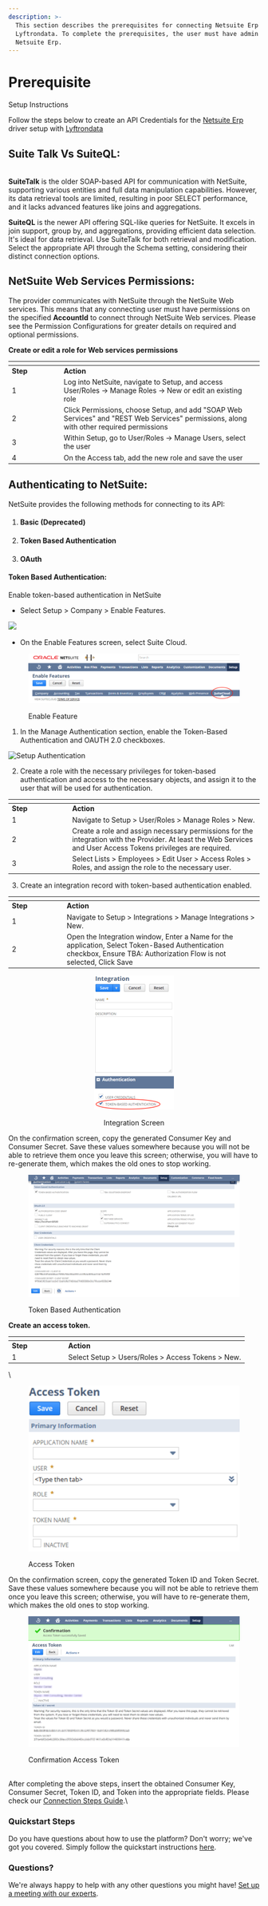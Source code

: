 ```yaml
---
description: >-
  This section describes the prerequisites for connecting Netsuite Erp to
  Lyftrondata. To complete the prerequisites, the user must have admin access to
  Netsuite Erp.
---
```


# Prerequisite

Setup Instructions

Follow the steps below to create an API Credentials for the [Netsuite Erp](https://www.lyftrondata.com/integration/finance-analytics/netsuite-erp/) driver setup with [Lyftrondata](https://www.lyftrondata.com)

## Suite Talk Vs SuiteQL:

\
**SuiteTalk** is the older SOAP-based API for communication with NetSuite, supporting various entities and full data manipulation capabilities. However, its data retrieval tools are limited, resulting in poor SELECT performance, and it lacks advanced features like joins and aggregations.

**SuiteQL** is the newer API offering SQL-like queries for NetSuite. It excels in join support, group by, and aggregations, providing efficient data selection. It's ideal for data retrieval. Use SuiteTalk for both retrieval and modification. Select the appropriate API through the Schema setting, considering their distinct connection options.

## **NetSuite Web Services Permissions:**

The provider communicates with NetSuite through the NetSuite Web services. This means that any connecting user must have permissions on the specified **AccountId** to connect through NetSuite Web services. Please see the Permission Configurations for greater details on required and optional permissions.

**Create or edit a role for Web services permissions**

<table data-header-hidden><thead><tr><th width="90"></th><th></th></tr></thead><tbody><tr><td><strong>Step</strong></td><td><strong>Action</strong></td></tr><tr><td>1</td><td>Log into NetSuite, navigate to Setup, and access User/Roles -> Manage Roles -> New or edit an existing role</td></tr><tr><td>2</td><td>Click Permissions, choose Setup, and add "SOAP Web Services" and "REST Web Services" permissions, along with other required permissions</td></tr><tr><td>3</td><td>Within Setup, go to User/Roles -> Manage Users, select the user</td></tr><tr><td>4</td><td>On the Access tab, add the new role and save the user</td></tr></tbody></table>

## Authenticating to NetSuite:

NetSuite provides the following methods for connecting to its API:

1. #### Basic (Deprecated) <a href="#token-based-authentication" id="token-based-authentication"></a>
2. #### Token Based Authentication <a href="#token-based-authentication" id="token-based-authentication"></a>
3. #### OAuth <a href="#token-based-authentication" id="token-based-authentication"></a>

#### Token Based Authentication: <a href="#token-based-authentication" id="token-based-authentication"></a>

Enable token-based authentication in NetSuite

* Select Setup > Company > Enable Features.

![](https://docs.devart.com/odbc/netsuite/netsuite\_enable\_features.png)

* On the Enable Features screen, select Suite Cloud.

<figure><img src="../../../.gitbook/assets/image (2).png" alt=""><figcaption><p>Enable Feature</p></figcaption></figure>

1. In the Manage Authentication section, enable the Token-Based Authentication and OAUTH 2.0 checkboxes.

![Setup Authentication](https://docs.devart.com/odbc/netsuite/netsuite\_enable\_tba.png)

2. Create a role with the necessary privileges for token-based authentication and access to the necessary objects, and assign it to the user that will be used for authentication.



<table data-header-hidden><thead><tr><th width="107"></th><th></th></tr></thead><tbody><tr><td><strong>Step</strong></td><td><strong>Action</strong></td></tr><tr><td>1</td><td>Navigate to Setup > User/Roles > Manage Roles > New.</td></tr><tr><td>2</td><td>Create a role and assign necessary permissions for the integration with the Provider. At least the Web Services and User Access Tokens privileges are required.</td></tr><tr><td>3</td><td>Select Lists > Employees > Edit User > Access Roles > Roles, and assign the role to the necessary user.</td></tr></tbody></table>

3. Create an integration record with token-based authentication enabled.

<table data-header-hidden><thead><tr><th width="96"></th><th></th></tr></thead><tbody><tr><td><strong>Step</strong></td><td><strong>Action</strong></td></tr><tr><td>1</td><td>Navigate to Setup > Integrations > Manage Integrations > New.</td></tr><tr><td>2</td><td>Open the Integration window, Enter a Name for the application, Select Token-Based Authentication checkbox, Ensure TBA: Authorization Flow is not selected, Click Save</td></tr></tbody></table>

<div align="center" data-full-width="true">

<figure><img src="../../../.gitbook/assets/image (3).png" alt="" width="160"><figcaption><p>Integration Screen</p></figcaption></figure>

</div>

On the confirmation screen, copy the generated Consumer Key and Consumer Secret. Save these values somewhere because you will not be able to retrieve them once you leave this screen; otherwise, you will have to re-generate them, which makes the old ones to stop working.

<figure><img src="../../../.gitbook/assets/image (4).png" alt=""><figcaption><p>Token Based Authentication</p></figcaption></figure>

**Create an access token.**

<table data-header-hidden><thead><tr><th width="99"></th><th></th></tr></thead><tbody><tr><td><strong>Step</strong></td><td><strong>Action</strong></td></tr><tr><td>1</td><td>Select Setup > Users/Roles > Access Tokens > New.</td></tr></tbody></table>

\


<figure><img src="../../../.gitbook/assets/image (5).png" alt=""><figcaption><p>Access Token</p></figcaption></figure>

On the confirmation screen, copy the generated Token ID and Token Secret. Save these values somewhere because you will not be able to retrieve them once you leave this screen; otherwise, you will have to re-generate them, which makes the old ones to stop working.

<figure><img src="../../../.gitbook/assets/image (6).png" alt=""><figcaption><p>Confirmation Access Token</p></figcaption></figure>

\
After completing the above steps, insert the obtained Consumer Key, Consumer Secret, Token ID, and Token into the appropriate fields. Please check our [Connection Steps Guide](../connection-steps.md).\


### Quickstart Steps

Do you have questions about how to use the platform? Don't worry; we've got you covered. Simply follow the quickstart instructions [here](../).

### Questions? <a href="#questions" id="questions"></a>

We're always happy to help with any other questions you might have! [Set up a meeting with our experts](https://www.lyftrondata.com/book-a-meeting/).
